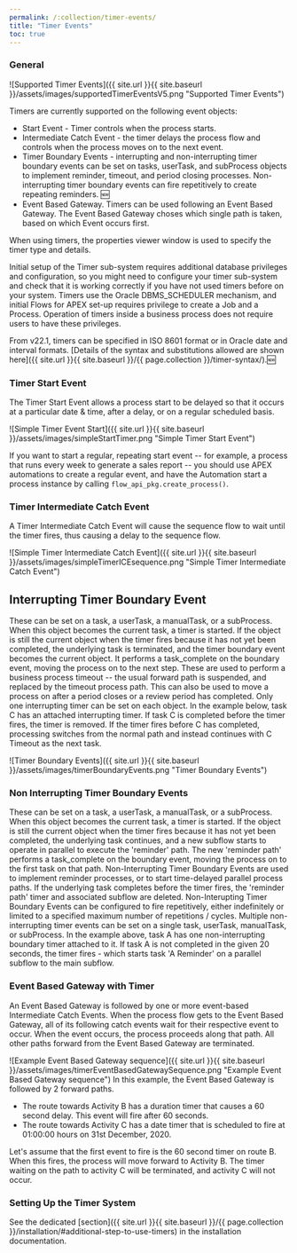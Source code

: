 ```yaml
---
permalink: /:collection/timer-events/
title: "Timer Events"
toc: true
---
```

### General

![Supported Timer Events]({{ site.url }}{{ site.baseurl }}/assets/images/supportedTimerEventsV5.png "Supported Timer Events")

Timers are currently supported on the following event objects:

- Start Event - Timer controls when the process starts.
- Intermediate Catch Event - the timer delays the process flow and controls when the process moves on to the next event.
- Timer Boundary Events - interrupting and non-interrupting timer boundary events can be set on tasks, userTask, and subProcess objects to implement reminder, timeout, and period closing processes.  Non-interrupting timer boundary events can fire repetitively to create repeating reminders. 🆕
- Event Based Gateway.  Timers can be used following an Event Based Gateway.  The Event Based Gateway choses which single path is taken, based on which Event occurs first.

When using timers, the properties viewer window is used to specify the timer type and details.[](#)

Initial setup of the Timer sub-system requires additional database privileges and configuration, so you might need to configure your timer sub-system and check that it is working correctly if you have not used timers before on your system.  Timers use the Oracle DBMS_SCHEDULER mechanism, and initial Flows for APEX set-up requires privilege to create a Job and a Process.  Operation of timers inside a business process does not require users to have these privileges.

From v22.1, timers can be specified in ISO 8601 format or in Oracle date and interval formats.  [Details of the syntax and substitutions allowed are shown here]({{ site.url }}{{ site.baseurl }}/{{ page.collection }}/timer-syntax/).🆕

### Timer Start Event

The Timer Start Event allows a process start to be delayed so that it occurs at a particular date & time, after a delay, or on a regular scheduled basis.

![Simple Timer Event Start]({{ site.url }}{{ site.baseurl }}/assets/images/simpleStartTimer.png "Simple Timer Start Event")

If you want to start a regular, repeating start event -- for example, a process that runs every week to generate a sales report -- you should use APEX automations to create a regular event, and have the Automation start a process instance by calling `flow_api_pkg.create_process()`.

### Timer Intermediate Catch Event

A Timer Intermediate Catch Event will cause the sequence flow to wait until the timer fires, thus causing a delay to the sequence flow.

![Simple Timer Intermediate Catch Event]({{ site.url }}{{ site.baseurl }}/assets/images/simpleTimerICEsequence.png "Simple Timer Intermediate Catch Event")

## Interrupting Timer Boundary Event

These can be set on a task, a userTask, a manualTask, or a subProcess.
When this object becomes the current task, a timer is started.  If the object is still the current object when the timer fires because it has not yet been completed, the underlying task is terminated, and the timer boundary event becomes the current object.  It performs a task_complete on the boundary event, moving the process on to the next step.
These are used to perform a business process timeout -- the usual forward path is suspended, and replaced by the timeout process path.  This can also be used to move a process on after a period closes or a review period has completed.
Only one interrupting timer can be set on each object.
In the example below, task C has an attached interrupting timer.  If task C is completed before the timer fires, the timer is removed.  If the timer fires before C has completed, processing switches from the normal path and instead continues with C Timeout as the next task.

![Timer Boundary Events]({{ site.url }}{{ site.baseurl }}/assets/images/timerBoundaryEvents.png "Timer Boundary Events")

### Non Interrupting Timer Boundary Events

These can be set on a task, a userTask, a manualTask, or a subProcess.
When this object becomes the current task, a timer is started.  If the object is still the current object when the timer fires because it has not yet been completed, the underlying task continues, and a new subflow starts to operate in parallel to execute the 'reminder' path.  The new 'reminder path' performs a task_complete on the boundary event, moving the process on to the first task on that path.
Non-Interrupting Timer Boundary Events are used to implement reminder processes, or to start time-delayed parallel process paths.  If the underlying task completes before the timer fires, the 'reminder path' timer and associated subflow are deleted.
Non-Interupting Timer Boundary Events can be configured to fire repetitively, either indefinitely or limited to a specified maximum number of repetitions / cycles.
Multiple non-interrupting timer events can be set on a single task, userTask, manualTask, or subProcess.
In the example above, task A has one non-interrupting boundary timer attached to it.  If task A is not completed in the given 20 seconds, the timer fires - which starts task 'A Reminder' on a parallel subflow to the main subflow.

### Event Based Gateway with Timer

An Event Based Gateway is followed by one or more event-based Intermediate Catch Events.  When the process flow gets to the Event Based Gateway, all of its following catch events wait for their respective event to occur.  When the event occurs, the process proceeds along that path.   All other paths forward from the Event Based Gateway are terminated.

![Example Event Based Gateway sequence]({{ site.url }}{{ site.baseurl }}/assets/images/timerEventBasedGatewaySequence.png "Example Event Based Gateway sequence")
In this example, the Event Based Gateway is followed by 2 forward paths.

- The  route towards Activity B has a duration timer that causes a 60 second delay.  This event will fire after 60 seconds.
- The route towards Activity C has a date timer that is scheduled to fire at 01:00:00 hours on 31st December, 2020.

Let's assume that the first event to fire is the 60 second timer on route B.  When this fires, the process will move forward to Activity B.  The timer waiting on the path to activity C will be terminated, and activity C will not occur.

### Setting Up the Timer System

See the dedicated [section]({{ site.url }}{{ site.baseurl }}/{{ page.collection }}/installation/#additional-step-to-use-timers) in the installation documentation.
